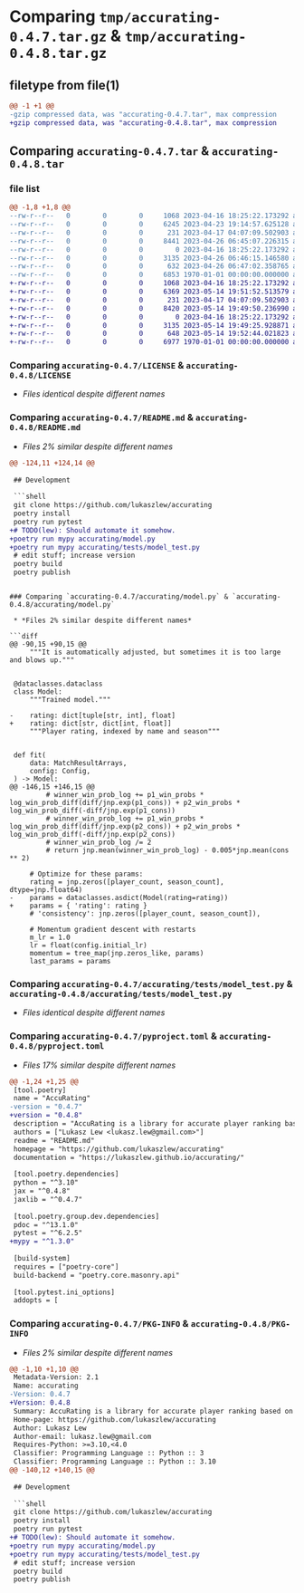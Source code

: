 # Comparing `tmp/accurating-0.4.7.tar.gz` & `tmp/accurating-0.4.8.tar.gz`

## filetype from file(1)

```diff
@@ -1 +1 @@
-gzip compressed data, was "accurating-0.4.7.tar", max compression
+gzip compressed data, was "accurating-0.4.8.tar", max compression
```

## Comparing `accurating-0.4.7.tar` & `accurating-0.4.8.tar`

### file list

```diff
@@ -1,8 +1,8 @@
--rw-r--r--   0        0        0     1068 2023-04-16 18:25:22.173292 accurating-0.4.7/LICENSE
--rw-r--r--   0        0        0     6245 2023-04-23 19:14:57.625128 accurating-0.4.7/README.md
--rw-r--r--   0        0        0      231 2023-04-17 04:07:09.502903 accurating-0.4.7/accurating/__init__.py
--rw-r--r--   0        0        0     8441 2023-04-26 06:45:07.226315 accurating-0.4.7/accurating/model.py
--rw-r--r--   0        0        0        0 2023-04-16 18:25:22.173292 accurating-0.4.7/accurating/tests/__init__.py
--rw-r--r--   0        0        0     3135 2023-04-26 06:46:15.146580 accurating-0.4.7/accurating/tests/model_test.py
--rw-r--r--   0        0        0      632 2023-04-26 06:47:02.358765 accurating-0.4.7/pyproject.toml
--rw-r--r--   0        0        0     6853 1970-01-01 00:00:00.000000 accurating-0.4.7/PKG-INFO
+-rw-r--r--   0        0        0     1068 2023-04-16 18:25:22.173292 accurating-0.4.8/LICENSE
+-rw-r--r--   0        0        0     6369 2023-05-14 19:51:52.513579 accurating-0.4.8/README.md
+-rw-r--r--   0        0        0      231 2023-04-17 04:07:09.502903 accurating-0.4.8/accurating/__init__.py
+-rw-r--r--   0        0        0     8420 2023-05-14 19:49:50.236990 accurating-0.4.8/accurating/model.py
+-rw-r--r--   0        0        0        0 2023-04-16 18:25:22.173292 accurating-0.4.8/accurating/tests/__init__.py
+-rw-r--r--   0        0        0     3135 2023-05-14 19:49:25.928871 accurating-0.4.8/accurating/tests/model_test.py
+-rw-r--r--   0        0        0      648 2023-05-14 19:52:44.021823 accurating-0.4.8/pyproject.toml
+-rw-r--r--   0        0        0     6977 1970-01-01 00:00:00.000000 accurating-0.4.8/PKG-INFO
```

### Comparing `accurating-0.4.7/LICENSE` & `accurating-0.4.8/LICENSE`

 * *Files identical despite different names*

### Comparing `accurating-0.4.7/README.md` & `accurating-0.4.8/README.md`

 * *Files 2% similar despite different names*

```diff
@@ -124,11 +124,14 @@
 
 ## Development
 
 ```shell
 git clone https://github.com/lukaszlew/accurating
 poetry install
 poetry run pytest
+# TODO(lew): Should automate it somehow.
+poetry run mypy accurating/model.py
+poetry run mypy accurating/tests/model_test.py
 # edit stuff; increase version
 poetry build
 poetry publish
 ```
```

### Comparing `accurating-0.4.7/accurating/model.py` & `accurating-0.4.8/accurating/model.py`

 * *Files 2% similar despite different names*

```diff
@@ -90,15 +90,15 @@
     """It is automatically adjusted, but sometimes it is too large and blows up."""
 
 
 @dataclasses.dataclass
 class Model:
     """Trained model."""
 
-    rating: dict[tuple[str, int], float]
+    rating: dict[str, dict[int, float]]
     """Player rating, indexed by name and season"""
 
 
 def fit(
     data: MatchResultArrays,
     config: Config,
 ) -> Model:
@@ -146,15 +146,15 @@
         # winner_win_prob_log += p1_win_probs * log_win_prob_diff(diff/jnp.exp(p1_cons)) + p2_win_probs * log_win_prob_diff(-diff/jnp.exp(p1_cons))
         # winner_win_prob_log += p1_win_probs * log_win_prob_diff(diff/jnp.exp(p2_cons)) + p2_win_probs * log_win_prob_diff(-diff/jnp.exp(p2_cons))
         # winner_win_prob_log /= 2
         # return jnp.mean(winner_win_prob_log) - 0.005*jnp.mean(cons ** 2)
 
     # Optimize for these params:
     rating = jnp.zeros([player_count, season_count], dtype=jnp.float64)
-    params = dataclasses.asdict(Model(rating=rating))
+    params = { 'rating': rating }
     # 'consistency': jnp.zeros([player_count, season_count]),
 
     # Momentum gradient descent with restarts
     m_lr = 1.0
     lr = float(config.initial_lr)
     momentum = tree_map(jnp.zeros_like, params)
     last_params = params
```

### Comparing `accurating-0.4.7/accurating/tests/model_test.py` & `accurating-0.4.8/accurating/tests/model_test.py`

 * *Files identical despite different names*

### Comparing `accurating-0.4.7/pyproject.toml` & `accurating-0.4.8/pyproject.toml`

 * *Files 17% similar despite different names*

```diff
@@ -1,24 +1,25 @@
 [tool.poetry]
 name = "AccuRating"
-version = "0.4.7"
+version = "0.4.8"
 description = "AccuRating is a library for accurate player ranking based on match results."
 authors = ["Lukasz Lew <lukasz.lew@gmail.com>"]
 readme = "README.md"
 homepage = "https://github.com/lukaszlew/accurating"
 documentation = "https://lukaszlew.github.io/accurating/"
 
 [tool.poetry.dependencies]
 python = "^3.10"
 jax = "^0.4.8"
 jaxlib = "^0.4.7"
 
 [tool.poetry.group.dev.dependencies]
 pdoc = "^13.1.0"
 pytest = "^6.2.5"
+mypy = "^1.3.0"
 
 [build-system]
 requires = ["poetry-core"]
 build-backend = "poetry.core.masonry.api"
 
 [tool.pytest.ini_options]
 addopts = [
```

### Comparing `accurating-0.4.7/PKG-INFO` & `accurating-0.4.8/PKG-INFO`

 * *Files 2% similar despite different names*

```diff
@@ -1,10 +1,10 @@
 Metadata-Version: 2.1
 Name: accurating
-Version: 0.4.7
+Version: 0.4.8
 Summary: AccuRating is a library for accurate player ranking based on match results.
 Home-page: https://github.com/lukaszlew/accurating
 Author: Lukasz Lew
 Author-email: lukasz.lew@gmail.com
 Requires-Python: >=3.10,<4.0
 Classifier: Programming Language :: Python :: 3
 Classifier: Programming Language :: Python :: 3.10
@@ -140,12 +140,15 @@
 
 ## Development
 
 ```shell
 git clone https://github.com/lukaszlew/accurating
 poetry install
 poetry run pytest
+# TODO(lew): Should automate it somehow.
+poetry run mypy accurating/model.py
+poetry run mypy accurating/tests/model_test.py
 # edit stuff; increase version
 poetry build
 poetry publish
 ```
```

